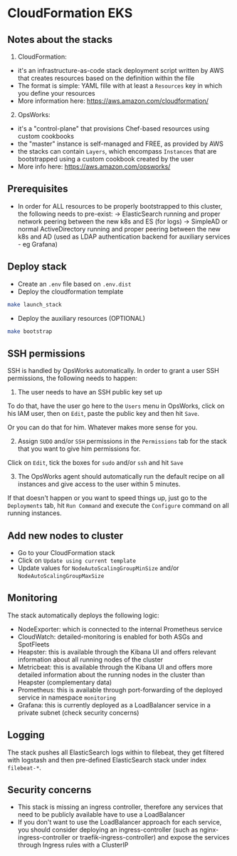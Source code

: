 # CloudFormation EKS

## Notes about the stacks
1) CloudFormation:
- it's an infrastructure-as-code stack deployment script written by AWS that creates resources based on the definition within the file
- The format is simple: YAML fille with at least a `Resources` key in which you define your resources
- More information here: https://aws.amazon.com/cloudformation/

2) OpsWorks:
- it's a "control-plane" that provisions Chef-based resources using custom cookbooks
- the "master" instance is self-managed and FREE, as provided by AWS
- the stacks can contain `Layers`, which encompass `Instances` that are bootstrapped using a custom cookbook created by the user
- More info here: https://aws.amazon.com/opsworks/

## Prerequisites
* In order for ALL resources to be properly bootstrapped to this cluster, the following needs to pre-exist:
-> ElasticSearch running and proper network peering between the new k8s and ES (for logs)
-> SimpleAD or normal ActiveDirectory running and proper peering between the new k8s and AD (used as LDAP authentication backend for auxiliary services - eg Grafana)

## Deploy stack
* Create an `.env` file based on `.env.dist`
* Deploy the cloudformation template
```bash
make launch_stack
```
* Deploy the auxiliary resources (OPTIONAL)
```bash
make bootstrap
```

## SSH permissions

SSH is handled by OpsWorks automatically. In order to grant a user SSH permissions, the following needs to happen:
1) The user needs to have an SSH public key set up

To do that, have the user go here to the `Users` menu in OpsWorks, click on his IAM user, then on `Edit`, paste the public key and then hit `Save`.

Or you can do that for him. Whatever makes more sense for you.

2) Assign `SUDO` and/or `SSH` permissions in the `Permissions` tab for the stack that you want to give him permissions for.

Click on `Edit`, tick the boxes for `sudo` and/or `ssh` and hit `Save`

3) The OpsWorks agent should automatically run the default recipe on all instances and give access to the user within 5 minutes.

If that doesn't happen or you want to speed things up, just go to the `Deployments` tab, hit `Run Command` and execute the `Configure` command on all running instances.

## Add new nodes to cluster

* Go to your CloudFormation stack
* Click on `Update using current template`
* Update values for `NodeAutoScalingGroupMinSize` and/or `NodeAutoScalingGroupMaxSize`

## Monitoring
The stack automatically deploys the following logic:
- NodeExporter: which is connected to the internal Prometheus service
- CloudWatch: detailed-monitoring is enabled for both ASGs and SpotFleets
- Heapster: this is available through the Kibana UI and offers relevant information about all running nodes of the cluster
- Metricbeat: this is available through the Kibana UI and offers more detailed information about the running nodes in the cluster than Heapster (complementary data)
- Prometheus: this is available through port-forwarding of the deployed service in namespace `monitoring`
- Grafana: this is currently deployed as a LoadBalancer service in a private subnet (check security concerns)

## Logging
The stack pushes all ElasticSearch logs within to filebeat, they get filtered with logstash and then pre-defined ElasticSearch stack under index `filebeat-*`.

## Security concerns
* This stack is missing an ingress controller, therefore any services that need to be publicly available have to use a LoadBalancer
* If you don't want to use the LoadBalancer approach for each service, you should consider deploying an ingress-controller (such as nginx-ingress-controller or traefik-ingress-controller) and expose the services through Ingress rules with a ClusterIP

